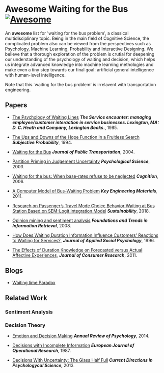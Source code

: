 # Awesome Waiting for the Bus [![Awesome](https://awesome.re/badge.svg)](https://awesome.re)
An **awesome** list for 'waiting for the bus problem', a classical multidisciplinary topic. Being in the main field of Cognitive Science, the complicated problem also can be viewed from the perspectives such as Psychology, Machine Learning, Probability and Interactive Designing. We believe that a thorough exploration of the problem is crutial for deepening our understanding of the psychology of waiting and decision, which helps us integrate advanced knowledge into machine learning methologies and make even a tiny step towards our final goal: artificial general intelligence with human-level intelligence. 

Note that this 'waiting for the bus problem' is irrelavent with transportation engineering.

## Papers

* [The Psychology of Waiting Lines](https://davidmaister.com/wp-content/themes/davidmaister/pdf/PsycholgyofWaitingLines751.pdf) ***The Service encounter: managing employee/customer interaction in service businesses. Lexington, MA: D. C. Heath and Company, Lexington Books.***, 1985.

* [The Ups and Downs of the Hope Function in a Fruitless Search](https://www.gwern.net/docs/statistics/bayes/1994-falk) ***Subjective Probability***, 1994.

* [Waiting for the Bus](https://scholarcommons.usf.edu/jpt/vol7/iss4/4/) ***Journal of Public Transportation***, 2004.

* [Partition Priming in Judgement Uncertainty](http://sage.cnpereading.com/paragraph/download/?doi=10.1111/1467-9280.02431) ***Psychological Science***, 2003.

* [Waiting for the bus: When base-rates refuse to be neglected](https://www.gwern.net/docs/statistics/bayes/2007-teigen.pdf) ***Cognition***, 2006.

* [A Computer Model of Bus-Waiting Problem](https://www.scientific.net/KEM.474-476.1263) ***Key Engineering Materials***, 2011.

* [Research on Passenger’s Travel Mode Choice Behavior Waiting at Bus Station Based on SEM-Logit Integration Model](https://search.proquest.com/docview/2108754863?pq-origsite=summon) ***Sustainability***, 2018.

* [Opinion mining and sentiment analysis](http://www.cs.cornell.edu/home/llee/omsa/omsa.pdf) ***Foundations and Trends in Information Retrieval***, 2008.

* [How Does Waiting Duration Information Influence Customers' Reactions to Waiting for Services?](https://onlinelibrary.wiley.com/doi/abs/10.1111/j.1559-1816.1996.tb00093.x), ***Journal of Applied Social Psychology***, 1996.

* [The Effects of Duration Knowledge on Forecasted versus Actual Affective Experiences](https://academic.oup.com/jcr/article/38/3/525/1809117), ***Journal of Consumer Research***, 2011.

## Blogs

* [Waiting time Paradox](https://jakevdp.github.io/blog/2018/09/13/waiting-time-paradox/)

## Related Work

### Sentiment Analysis


### Decision Theory

* [Emotion and Decision Making](https://www.annualreviews.org/doi/pdf/10.1146/annurev-psych-010213-115043) ***Annual Review of Psychology***, 2014.

* [Decisions with Incomplete Information](http://static.luiss.it/hey/ambiguity/papers/Weber_1987.pdf) ***European Journal of Operational Research***, 1987.

* [Decisions With Uncertainty: The Glass Half Full](http://sage.cnpereading.com/paragraph/download/?doi=10.1177/0963721413481473) ***Current Directions in Psychologycal Science***, 2013.


